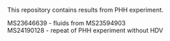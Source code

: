 This repository contains results from PHH experiment.

MS23646639 - fluids from MS23594903 <br>
MS24190128 - repeat of PHH experiment without HDV
